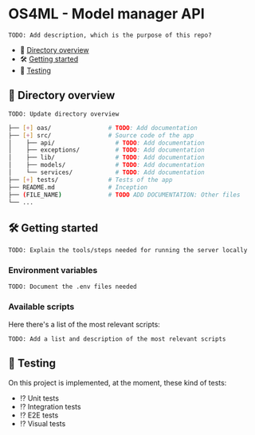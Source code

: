 # OS4ML - Model manager API

`TODO: Add description, which is the purpose of this repo?`

- 📂 [Directory overview](#📂-directory-overview)
- 🛠️ [Getting started](#🛠️-getting-started)
- 🧪 [Testing](#🧪-testing)

## 📂 Directory overview

`TODO: Update directory overview`

```bash
├── [+] oas/                # TODO: Add documentation
├── [+] src/                # Source code of the app
│    ├── api/                 # TODO: Add documentation
│    ├── exceptions/          # TODO: Add documentation
│    ├── lib/                 # TODO: Add documentation
│    ├── models/              # TODO: Add documentation
│    └── services/            # TODO: Add documentation
├── [+] tests/              # Tests of the app
├── README.md               # Inception
├── (FILE_NAME)             # TODO ADD DOCUMENTATION: Other files
└── ...
```

## 🛠️ Getting started

`TODO: Explain the tools/steps needed for running the server locally`

### Environment variables

`TODO: Document the .env files needed`

### Available scripts

Here there's a list of the most relevant scripts:

`TODO: Add a list and description of the most relevant scripts`

## 🧪 Testing

On this project is implemented, at the moment, these kind of tests:

- ⁉️ Unit tests
- ⁉️ Integration tests
- ⁉️ E2E tests
- ⁉️ Visual tests
